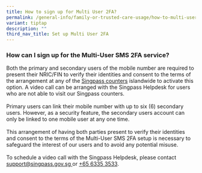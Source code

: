 ```yaml
---
title: How to sign up for Multi User 2FA?
permalink: /general-info/family-or-trusted-care-usage/how-to-multi-user-2fa/
variant: tiptap
description: ""
third_nav_title: Set up Multi User 2FA
---
```

<h3>How can I sign up for the Multi-User SMS 2FA service?</h3>
<p>Both the primary and secondary users of the mobile number are required
to present their NRIC/FIN to verify their identities and consent to the
terms of the arrangement at any of the <a href="http://go.gov.sg/singpass-counters" rel="noopener" target="_blank"><u>Singpass counters</u></a> islandwide
to activate this option. A video call can be arranged with the Singpass
Helpdesk for users who are not able to visit our Singpass counters.
<br>
<br>Primary users can link their mobile number with up to six (6) secondary
users. However, as a security feature, the secondary users account can
only be linked to one mobile user at any one time.
<br>
<br>This arrangement of having both parties present to verify their identities
and consent to the terms of the Multi-User SMS 2FA setup is necessary to
safeguard the interest of our users and to avoid any potential misuse.
<br>
<br>To schedule a video call with the Singpass Helpdesk, please contact
<a href="http://go.gov.sg/singpass-counters" rel="noopener noreferrer nofollow" target="_blank"><u>support@singpass.gov.sg</u> 
</a>or <a href="tel:+6563353533" rel="noopener noreferrer nofollow" target="_blank">+65 6335 3533</a>.</p>